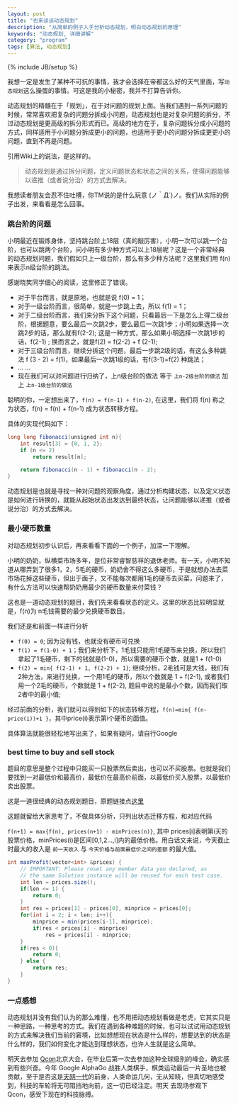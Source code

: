 ```yaml
---
layout: post
title: "也来谈谈动态规划"
description: "从简单的例子入手分析动态规划，明白动态规划的原理"
keywords: "动态规划, 详细讲解"
category: "program"
tags: [算法, 动态规划]
---
```

{% include JB/setup %}

我想一定是发生了某种不可抗的事情，我才会选择在帝都这么好的天气里面，写`动态规划`这么操蛋的事情。可这是我的小秘密，我并不打算告诉你。

动态规划的精髓在于「规划」，在于对问题的规划上面。当我们遇到一系列问题的时候，常常喜欢把复杂的问题分拆成小问题，动态规划也是对复杂问题的拆分，不过动态规划是更高级的拆分形式而已。高级的地方在于，复杂问题拆分成小问题的方式，同样适用于小问题分拆成更小的问题，也适用于更小的问题分拆成更更小的问题，直到不再是问题。

引用Wiki上的说法，是这样的。
> 动态规划是通过拆分问题，定义问题状态和状态之间的关系，使得问题能够以递推（或者说分治）的方式去解决。

我想读者朋友会忍不住吐槽，你TM说的是什么玩意  (ノ｀Д´)ノ。我们从实际的例子出发，来看看是怎么回事。

<!--break-->

### 跳台阶的问题

小明最近在锻炼身体，坚持跳台阶上18层（真的敲厉害），小明一次可以跳一个台阶，也可以跳两个台阶，问小明有多少种方式可以上18层呢？这是一个非常经典的动态规划问题，我们假如只上一级台阶，那么有多少种方法呢？这里我们用 f(n) 来表示n级台阶的跳法。

感谢晓笶同学细心的阅读，这里修正了错误。

* 对于平台而言，就是原地，也就是说 f(0) = 1；
* 对于一级台阶而言，很简单，就是一步跳上去，所以 f(1) = 1；
* 对于二级台阶而言，我们来分拆下这个问题，只看最后一下是怎么上得二级台阶，根据题意，要么最后一次跳2步，要么最后一次跳1步；小明如果选择一次跳2步的话，那么就有f(2-2); 这是一种方式，那么如果小明选择一次跳1步的话，f(2-1) ; 换而言之，就是f(2) = f(2-2) + f (2-1);
* 对于三级台阶而言，继续分拆这个问题，最后一步跳2级的话，有这么多种跳法 f (3 - 2) = f(1)，如果最后一次跳1级的话，有f(3-1)=f(2) 种跳法；
* ... ...
* 现在我们可以对问题进行归纳了，上n级台阶的做法 等于 `上n-2级台阶的做法` 加上 `上n-1级台阶的做法`

聪明的你，一定想出来了，`f(n) = f(n-1) + f(n-2)`, 在这里，我们将 f(n) 称之为状态，f(n) = f(n) + f(n-1) 成为状态转移方程。

具体的实现代码如下：

```java
long long fibonacci(unsigned int n){
    int result[3] = {0, 1, 2};
    if (n <= 2)
        return result[n];

    return fibonacci(n - 1) + fibonacci(n - 2);
}
```

动态规划是也就是寻找一种对问题的观察角度，通过分析构建状态，以及定义状态是如何进行转换的，就能从起始状态出发达到最终状态，让问题能够以递推（或者说分治）的方式去解决。

### 最小硬币数量

对动态规划初步认识后，再来看看下面的一个例子，加深一下理解。

小明的奶奶，纵横菜市场多年，是位非常睿智慈祥的退休老师。有一天，小明不知道从哪弄到了很多1，2，5毛的硬币，奶奶舍不得这么多硬币，于是就想办法去菜市场花掉这些硬币，但出于面子，又不能每次都用1毛的硬币去买菜，问题来了，有什么方法可以快速帮奶奶用最少的硬币数量来付菜钱？

这也是一道动态规划的题目，我们先来看看状态的定义。这里的状态比较明显就是，f(n)为 n毛钱需要的最少兑换硬币数目。

我们还是和前面一样进行分析

* `f(0) = 0`; 因为没有钱，也就没有硬币可兑换
* `f(1) = f(1-0) + 1`；我们来分析下，1毛钱只能用1毛硬币来兑换，所以我们拿起了1毛硬币，剩下的钱就是(1-0)，所以需要的硬币个数，就是1 + f(1-0)
* `f(2) = min{ f(2-1) + 1, f(2-2) + 1}`; 继续分析，2毛钱可是大钱，我们有2种方法，来进行兑换，一个用1毛的硬币，所以个数就是 1 + f(2-1), 或者我们用一个2毛的硬币，个数就是 1 + f(2-2), 题目中说的是最小个数，因而我们取2者中的最小值;

经过前面的分析，我们就可以得到如下的状态转移方程，`f(n)=min{ f(n-price(i))+1 }`，其中price(i)表示第i个硬币的面值。

具体算法就能很轻松地写出来了，如果有疑问，请自行Google

### best time to buy and sell stock

题目的意思是整个过程中只能买一只股票然后卖出，也可以不买股票。也就是我们要找到一对最低价和最高价，最低价在最高价前面，以最低价买入股票，以最低价卖出股票。

这是一道很经典的动态规划题目，原题链接点[这里](https://leetcode.com/problems/best-time-to-buy-and-sell-stock/)

这题就留给大家思考了，不做具体分析，只列出状态迁移方程，和对应代码

`f(n+1) = max{f(n), prices(n+1) - minPrices(n)}`, 其中 prices[i]表明第i天的股票价格，minPrices(i)是区间[0,1,2...,i]内的最低价格。用白话文来说，今天截止时最大的收入是 `前一天收入` 与 `今天价格与前面最低价之间的差额` 的最大值。

```java
int maxProfit(vector<int> &prices) {
    // IMPORTANT: Please reset any member data you declared, as
    // the same Solution instance will be reused for each test case.
	int len = prices.size();
	if(len <= 1) {
		return 0;
	}
	int res = prices[1] - prices[0], minprice = prices[0];
	for(int i = 2; i < len; i++){
		minprice = min(prices[i-1], minprice);
		if(res < prices[i] - minprice)
			res = prices[i] - minprice;
	}
	if(res < 0){
		return 0;
	} else {
		return res;
	}
}
```

### 一点感想

动态规划并没有我们认为的那么难懂，也不用把动态规划看做是老虎，它其实只是一种思路，一种思考的方式。我们在遇到各种难题的时候，也可以试试用动态规划的方式来解决我们当前的窘境，比如想想现在状态是什么样的，想要达到的状态是什么样的，我们如何变化才能达到理想状态，也许人生就是这么简单。

明天去参加 [Qcon](http://2016.qconbeijing.com/)北京大会，在毕业后第一次去参加这种全球级别的峰会，确实感到有些兴奋。今年 Google AlphaGo 战胜人类棋手，棋类运动最后一片圣地也被贡献，至于是否这是[天网一代](https://movie.douban.com/subject/1300656/)的前身，人类命运几何，无从知晓，但真切地感受到，科技的车轮将无可阻挡地向前，这一切已经注定。明天
去现场参观下 Qcon，感受下现在的科技脉搏。
